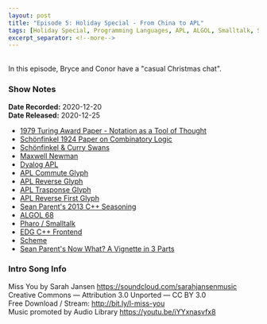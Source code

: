 ```yaml
---
layout: post
title: "Episode 5: Holiday Special - From China to APL"
tags: [Holiday Special, Programming Languages, APL, ALGOL, Smalltalk, Scheme, LISP]
excerpt_separator: <!--more-->
---
```


<div id="buzzsprout-player-7005847"></div>
<script src="https://www.buzzsprout.com/1501960/7005847-episode-5-holiday-special-from-china-to-apl.js?container_id=buzzsprout-player-7005847&player=small" type="text/javascript" charset="utf-8"></script>

<br>In this episode, Bryce and Conor have a "casual Christmas chat".

<!--more-->

### Show Notes

**Date Recorded:** 2020-12-20 <br>
**Date Released:** 2020-12-25

* [1979 Turing Award Paper - Notation as a Tool of Thought](https://dl.acm.org/doi/pdf/10.1145/358896.358899)
* [Schönfinkel 1924 Paper on Combinatory Logic](https://courses.engr.illinois.edu/cs522/sp2016/OnTheBuildingBlocksOfMathematicalLogic.pdf)
* [Schönfinkel & Curry Swans](https://twitter.com/code_report/status/1337828848306712578?s=20)
* [Maxwell Newman](https://en.wikipedia.org/wiki/Max_Newman)
* [Dyalog APL](https://www.dyalog.com/)
* [APL Commute Glyph](https://www.dyalog.com/blog/2015/10/the-reflexcommute-operator/)
* [APL Reverse Glyph](https://help.dyalog.com/18.0/#Language/Primitive%20Functions/Reverse.htm)
* [APL Trasponse Glyph](https://help.dyalog.com/18.0/#Language/Primitive%20Functions/Transpose%20Monadic.htm)
* [APL Reverse First Glyph](https://help.dyalog.com/18.0/#Language/Primitive%20Functions/Reverse%20First.htm)
* [Sean Parent's 2013 C++ Seasoning](https://youtu.be/qH6sSOr-yk8)
* [ALGOL 68](https://en.wikipedia.org/wiki/ALGOL_68)
* [Pharo / Smalltalk](https://pharo.org/)
* [EDG C++ Frontend](https://www.edg.com/c)
* [Scheme](https://en.wikipedia.org/wiki/Scheme_(programming_language))
* [Sean Parent's Now What? A Vignette in 3 Parts](https://youtu.be/iGenpw2NeKQ)

### Intro Song Info

Miss You by Sarah Jansen https://soundcloud.com/sarahjansenmusic<br>
Creative Commons — Attribution 3.0 Unported — CC BY 3.0<br>
Free Download / Stream: http://bit.ly/l-miss-you<br>
Music promoted by Audio Library https://youtu.be/iYYxnasvfx8<br>
